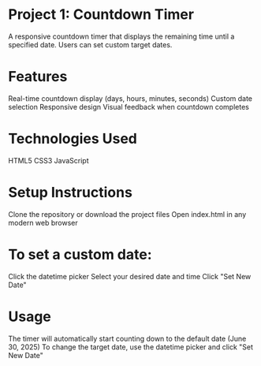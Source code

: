 # Project 1: Countdown Timer

A responsive countdown timer that displays the remaining time until a specified date. Users can set custom target dates.

# Features
Real-time countdown display (days, hours, minutes, seconds)
Custom date selection
Responsive design
Visual feedback when countdown completes

# Technologies Used
HTML5
CSS3
JavaScript

# Setup Instructions
Clone the repository or download the project files
Open index.html in any modern web browser

# To set a custom date:
Click the datetime picker
Select your desired date and time
Click "Set New Date"

# Usage
The timer will automatically start counting down to the default date (June 30, 2025)
To change the target date, use the datetime picker and click "Set New Date"
